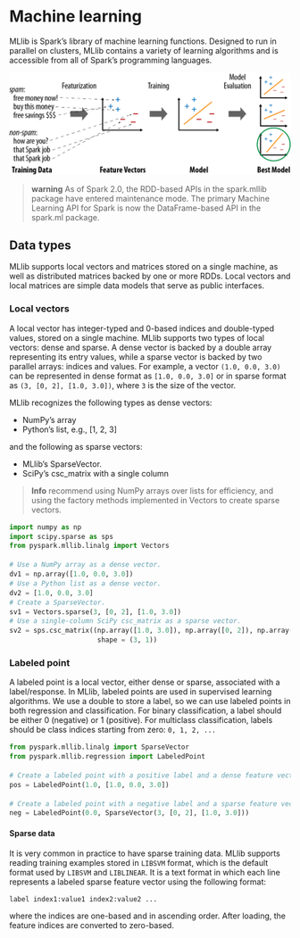 # Machine learning

MLlib is Spark’s library of machine learning functions. Designed to run in
parallel on clusters, MLlib contains a variety of learning algorithms and is
accessible from all of Spark’s programming languages.

![Machine learning](ml.png)

> **warning** As of Spark 2.0, the RDD-based APIs in the spark.mllib package have entered maintenance mode. The primary Machine Learning API for Spark is now the DataFrame-based API in the spark.ml package.

## Data types

MLlib supports local vectors and matrices stored on a single machine, as well as
distributed matrices backed by one or more RDDs. Local vectors and local matrices
are simple data models that serve as public interfaces.

### Local vectors

A local vector has integer-typed and 0-based indices and double-typed values, stored on a single machine. MLlib supports two types of local vectors: dense and sparse. A dense vector is backed by a double array representing its entry values, while a sparse vector is backed by two parallel arrays: indices and values. For example, a vector `(1.0, 0.0, 3.0)` can be represented in dense format as `[1.0, 0.0, 3.0]` or in sparse format as `(3, [0, 2], [1.0, 3.0])`, where `3` is the size of the vector.

MLlib recognizes the following types as dense vectors:

* NumPy’s array
* Python’s list, e.g., [1, 2, 3]

and the following as sparse vectors:

* MLlib’s SparseVector.
* SciPy’s csc_matrix with a single column

> **Info** recommend using NumPy arrays over lists for efficiency, and using
the factory methods implemented in Vectors to create sparse vectors.

```Python
import numpy as np
import scipy.sparse as sps
from pyspark.mllib.linalg import Vectors

# Use a NumPy array as a dense vector.
dv1 = np.array([1.0, 0.0, 3.0])
# Use a Python list as a dense vector.
dv2 = [1.0, 0.0, 3.0]
# Create a SparseVector.
sv1 = Vectors.sparse(3, [0, 2], [1.0, 3.0])
# Use a single-column SciPy csc_matrix as a sparse vector.
sv2 = sps.csc_matrix((np.array([1.0, 3.0]), np.array([0, 2]), np.array([0, 2])), \
                      shape = (3, 1))
```

### Labeled point
A labeled point is a local vector, either dense or sparse, associated with a
label/response. In MLlib, labeled points are used in supervised learning
algorithms. We use a double to store a label, so we can use labeled points in
both regression and classification. For binary classification, a label should be
either 0 (negative) or 1 (positive). For multiclass classification, labels
should be class indices starting from zero: `0, 1, 2, ...`

```Python
from pyspark.mllib.linalg import SparseVector
from pyspark.mllib.regression import LabeledPoint

# Create a labeled point with a positive label and a dense feature vector.
pos = LabeledPoint(1.0, [1.0, 0.0, 3.0])

# Create a labeled point with a negative label and a sparse feature vector.
neg = LabeledPoint(0.0, SparseVector(3, [0, 2], [1.0, 3.0]))
```

#### Sparse data

It is very common in practice to have sparse training data. MLlib supports
reading training examples stored in `LIBSVM` format, which is the default format
used by `LIBSVM` and `LIBLINEAR`. It is a text format in which each line
represents a labeled sparse feature vector using the following format:

```
label index1:value1 index2:value2 ...
```
where the indices are one-based and in ascending order. After loading, the feature indices are converted to zero-based.
